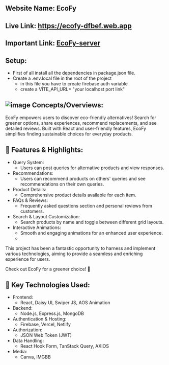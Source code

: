 ## Website Name: EcoFy

## Live Link: https://ecofy-dfbef.web.app

## Important Link: [EcoFy-server](https://github.com/Zakaria-24/EcoFy-server)

## Setup:
   - First of all install all the dependencies in package.json file.
   - Create a .env.local file in the root of the project
     * in this file you have to create firebase auth variable
     * create a VITE_API_URL= "your localhost port link"

## ![image](https://github.com/Zakaria-24/EcoFy-main-Client-Server/assets/155288423/f0e74afb-1479-46bb-8db7-48386e90919b) Concepts/Overviews: 
EcoFy empowers users to discover eco-friendly alternatives! Search for greener options, share experiences, recommend replacements, and see detailed reviews. Built with React and user-friendly features, EcoFy simplifies finding sustainable choices for everyday products.

## 🌟 Features & Highlights:
- Query System:
   * Users can post queries for alternative products and view responses.
- Recommendations:
  * Users can recommend products on others' queries and see recommendations on their own queries.
- Product Details:
  * Comprehensive product details available for each item.
- FAQs & Reviews:
  * Frequently asked questions section and personal reviews from customers.
- Search & Layout Customization:
  * Search products by name and toggle between different grid layouts.
- Interactive Animations:
  * Smooth and engaging animations for an enhanced user experience.
  * 
This project has been a fantastic opportunity to harness and implement various technologies, aiming to provide a seamless and enriching experience for users.

Check out EcoFy for a greener choice! 🌱

## 🔧 Key Technologies Used:
- Frontend:
     * React, Daisy UI, Swiper JS, AOS Animation
- Backend:
     * Node.js, Express.js, MongoDB
- Authentication & Hosting:
     * Firebase, Vercel, Netlify
-  Authorization:
     * JSON Web Token (JWT)
- Data Handling:
     * React Hook Form, TanStack Query, AXIOS
- Media:
     * Canva, IMGBB

